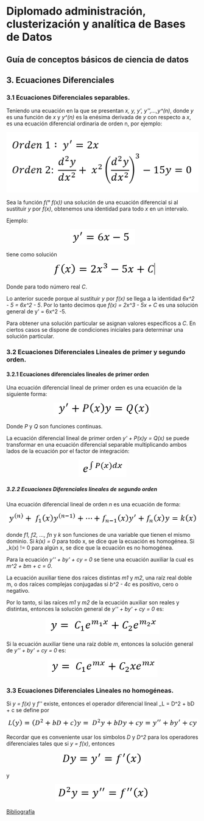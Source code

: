 # Diplomado administración, clusterización y analítica de Bases de Datos

## Guía de conceptos básicos de ciencia de datos

## 3. Ecuaciones Diferenciales

### 3.1 Ecuaciones Diferenciales separables.

Teniendo una ecuación en la que se presentan  _x, y, y', y'',...,y^(n)_, donde _y_ es
una función de _x_ y _y^(n)_ es la enésima derivada de _y_ con respecto a _x_, es una
ecuación diferencial ordinaria de orden n, por ejemplo:


<p align ="center"><img src="imagenes/ED/ord_ed.png"></p>

Sea la función _f(° f(x))_ una solución de una ecuación diferencial si al sustituir _y_
por _f(x)_, obtenemos una identidad para todo _x_ en un intervalo.

Ejemplo:

<p align ="center"><img src="imagenes/ED/ejem_ed.png"></p>

tiene como solución

<p align ="center"><img src="imagenes/ED/ejem2_ed.png"></p>

Donde para todo número real _C_.

Lo anterior sucede porque al sustituir _y_ por _f(x)_ se llega a la identidad
_6x^2 - 5 = 6x^2 - 5_. Por lo tanto decimos que _f(x) =  2x^3 - 5x + C_ es una
solución general de y' = 6x^2 -5.

Para obtener una solución particular se asignan valores específicos a _C_.
En ciertos casos se dispone de condiciones iniciales para determinar una solución
particular.

### 3.2 Ecuaciones Diferenciales Lineales de primer y segundo orden.

#### 3.2.1 Ecuaciones diferenciales lineales de primer orden

Una ecuación diferencial lineal de primer orden es una ecuación de la siguiente
forma:

<p align ="center"><img src="imagenes/ED/ecpo_ed.png"></p>

Donde _P_ y _Q_ son funciones continuas.

La ecuación diferencial lineal de primer orden _y' + P(x)y = Q(x)_ se puede transformar
en una ecuación diferencial separable multiplicando ambos lados de la ecuación por el
factor de integración:

<p align ="center"><img src="imagenes/ED/facint_ed.png"></p>

##### 3.2.2 Ecuaciones Diferenciales lineales de segundo orden

Una ecuación diferencial lineal de orden _n_ es una ecuación de forma:

<p align ="center"><img src="imagenes/ED/so_ed.png"></p>

donde _f1, f2, ..., fn_ y _k_ son funciones de una variable que tienen el mismo dominio.
Si _k(x) =  0_ para todo x, se dice que la ecuación es homogénea. Si _k(x) != 0 para
algún x, se dice que la ecuación es no homogénea.

Para la ecuación _y'' + by' + cy = 0_ se tiene una ecuación auxiliar la cual es
_m^2 + bm + c = 0_.

La ecuación auxiliar tiene dos raíces distintas _m1_ y _m2_, una raíz real doble m, o dos
raíces complejas conjugadas si _b^2 - 4c_ es positivo, cero o negativo.

Por lo tanto, si las raíces _m1_ y _m2_ de la ecuación auxiliar son reales y distintas,
entonces la solución general de  _y'' + by' + cy = 0_ es:

<p align ="center"><img src="imagenes/ED/aux_ed.png"></p>

Si la ecuación auxiliar tiene una raíz doble _m_, entonces la solución general de
_y'' + by' + cy = 0_ es:

<p align ="center"><img src="imagenes/ED/aux2_ed.png"></p>

### 3.3 Ecuaciones Diferenciales Lineales no homogéneas.

Si _y = f(x)_ y _f''_ existe, entonces el operador diferencial lineal
_L = D^2 + bD + c se define por

<p align ="center"><img src="imagenes/ED/nh_ed.png"></p>

Recordar que es conveniente usar los simbolos _D_ y  _D^2_ para los operadores diferenciales
tales que si _y = f(x)_, entonces

<p align ="center"><img src="imagenes/ED/op_ed.png"></p>

y 

<p align ="center"><img src="imagenes/ED/op2_ed.png"></p>

[Bibliografía](bibliografia.md)